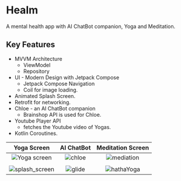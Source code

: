 # Healm

A mental health app with AI ChatBot companion, Yoga and Meditation.


## Key Features

 - MVVM Architecture
    - ViewModel
    - Repository
 - UI - Modern Design with Jetpack Compose
    - Jetpack Compose Navigation
    - Coil for image loading.
 - Animated Splash Screen.
 - Retrofit for networking.
 - Chloe - an AI ChatBot companion
   - Brainshop API is used for Chloe.
 - Youtube Player API
    - fetches the Youtube video of Yogas.
- Kotlin Coroutines.


| Yoga Screen | AI ChatBot | Meditation Screen |
| :---:         |     :---:      |          :---: |
| ![Yoga screen](https://user-images.githubusercontent.com/75408941/147535063-1e3467cc-30ad-4f94-bca5-b756a9890511.png) | ![chloe](https://user-images.githubusercontent.com/75408941/147535077-9100165b-7eb8-4c71-a950-01e8122fe6d7.png) | ![mediation](https://user-images.githubusercontent.com/75408941/147535098-550a6c5b-b477-4f82-bf48-7917a68cdebf.png)|
|   |   |   |
| ![splash_screen](https://user-images.githubusercontent.com/75408941/147535120-82887059-8c8f-45ed-bb2e-988315efc321.png) | ![glide](https://user-images.githubusercontent.com/75408941/147535142-d5c70735-d960-4df5-8ff5-66467911b20f.png)| ![hathaYoga](https://user-images.githubusercontent.com/75408941/147535151-b12b057c-787e-4e20-bc3a-3dc7a046c235.png)|
